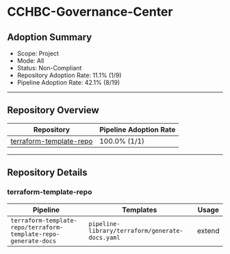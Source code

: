 # CCHBC-Governance-Center

## Adoption Summary

- Scope: Project
- Mode: All
- Status: Non-Compliant
- Repository Adoption Rate: 11.1% (1/9)
- Pipeline Adoption Rate: 42.1% (8/19)

---

## Repository Overview

| Repository | Pipeline Adoption Rate |
|------------|-----------------|
| [terraform-template-repo](#terraform-template-repo) | 100.0% (1/1) |

---

## Repository Details

### terraform-template-repo

| Pipeline | Templates | Usage |
|----------|-----------|--------|
| `terraform-template-repo/terraform-template-repo-generate-docs` | `pipeline-library/terraform/generate-docs.yaml` | extend |
